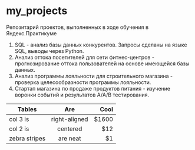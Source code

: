 # my_projects
Репозитарий проектов, выполненных в ходе обучения в Яндекс.Практикуме
1. SQL - анализ базы данных конкурентов. Запросы сделаны на языке SQL, выводы через Python.
2. Анализ оттока посетителей для сети фитнес-центров - прогнозирование оттока пользователей на основе имеющейся базы данных.
3. Анализ программы лояльности для строительного магазина - проверка целесообразности программы лояльности.
4. Стартап магазина по продаже продуктов питания - изучение воронки событий и результатов А/А/В тестирования.

| Tables        | Are           | Cool  |
| ------------- |:-------------:| -----:|
| col 3 is      | right-aligned | $1600 |
| col 2 is      | centered      |   $12 |
| zebra stripes | are neat      |    $1 |
